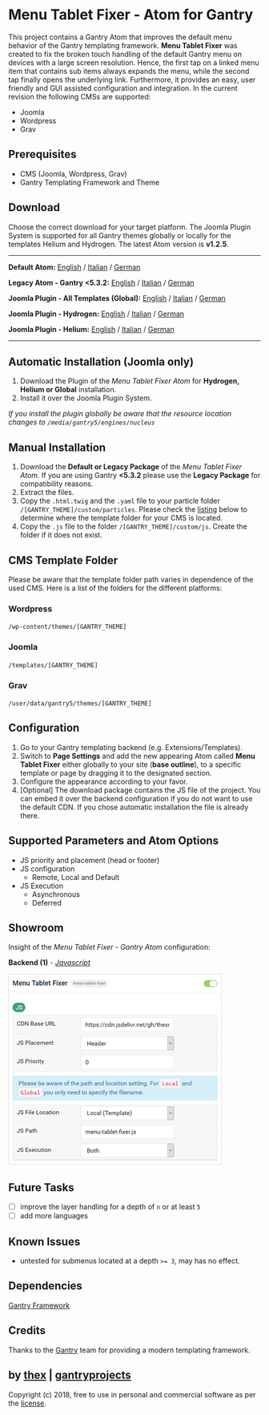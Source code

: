 # Menu Tablet Fixer - Atom for Gantry
This project contains a Gantry Atom that improves the default menu behavior of the Gantry templating framework. **Menu Tablet Fixer** was created to fix the broken touch handling of the default Gantry menu on devices with a large screen resolution. Hence, the first tap on a linked menu item that contains sub items always expands the menu, while the second tap finally opens the underlying link. Furthermore, it provides an easy, user friendly and GUI assisted configuration and integration. In the current revision the following CMSs are supported:
* Joomla
* Wordpress
* Grav

## Prerequisites
* CMS (Joomla, Wordpress, Grav)
* Gantry Templating Framework and Theme

## Download
Choose the correct download for your target platform. The Joomla Plugin System is supported for all Gantry themes globally or locally for the templates Helium and Hydrogen. The latest Atom version is **v1.2.5**.
___
**Default Atom:**
[English](https://github.com/thexmanxyz/Tablet-Menu-Fixer-Gantry/releases/download/v1.2.5/mtf.atom.only.EN.v1.2.5.zip) / [Italian](https://github.com/thexmanxyz/Tablet-Menu-Fixer-Gantry/releases/download/v1.2.5/mtf.atom.only.IT.v1.2.5.zip) / [German](https://github.com/thexmanxyz/Tablet-Menu-Fixer-Gantry/releases/download/v1.2.5/mtf.atom.only.DE.v1.2.5.zip)

**Legacy Atom - Gantry <5.3.2:**
[English](https://github.com/thexmanxyz/Tablet-Menu-Fixer-Gantry/releases/download/v1.2.5/mtf.atom.only.legacy.EN.v1.2.5.zip) / [Italian](https://github.com/thexmanxyz/Tablet-Menu-Fixer-Gantry/releases/download/v1.2.5/mtf.atom.only.legacy.IT.v1.2.5.zip) / [German](https://github.com/thexmanxyz/Tablet-Menu-Fixer-Gantry/releases/download/v1.2.5/mtf.atom.only.legacy.DE.v1.2.5.zip)

**Joomla Plugin - All Templates (Global):**
[English](https://github.com/thexmanxyz/Tablet-Menu-Fixer-Gantry/releases/download/v1.2.5/mtf.j3.global.EN.v1.2.5.zip) / [Italian](https://github.com/thexmanxyz/Tablet-Menu-Fixer-Gantry/releases/download/v1.2.5/mtf.j3.global.IT.v1.2.5.zip) / [German](https://github.com/thexmanxyz/Tablet-Menu-Fixer-Gantry/releases/download/v1.2.5/mtf.j3.global.DE.v1.2.5.zip)

**Joomla Plugin - Hydrogen:**
[English](https://github.com/thexmanxyz/Tablet-Menu-Fixer-Gantry/releases/download/v1.2.5/mtf.j3.hydrogen.EN.v1.2.5.zip) / [Italian](https://github.com/thexmanxyz/Tablet-Menu-Fixer-Gantry/releases/download/v1.2.5/mtf.j3.hydrogen.IT.v1.2.5.zip) / [German](https://github.com/thexmanxyz/Tablet-Menu-Fixer-Gantry/releases/download/v1.2.5/mtf.j3.hydrogen.DE.v1.2.5.zip)

**Joomla Plugin - Helium:**
[English](https://github.com/thexmanxyz/Tablet-Menu-Fixer-Gantry/releases/download/v1.2.5/mtf.j3.helium.EN.v1.2.5.zip) / [Italian](https://github.com/thexmanxyz/Tablet-Menu-Fixer-Gantry/releases/download/v1.2.5/mtf.j3.helium.IT.v1.2.5.zip) / [German](https://github.com/thexmanxyz/Tablet-Menu-Fixer-Gantry/releases/download/v1.2.5/mtf.j3.helium.DE.v1.2.5.zip)
___

## Automatic Installation (Joomla only)
1. Download the Plugin of the *Menu Tablet Fixer Atom* for **Hydrogen, Helium or Global** installation.
2. Install it over the Joomla Plugin System.

*If you install the plugin globally be aware that the resource location changes to `/media/gantry5/engines/nucleus`*

## Manual Installation
1. Download the **Default or Legacy Package** of the *Menu Tablet Fixer Atom*. If you are using Gantry **<5.3.2** please use the **Legacy Package** for compatibility reasons.
2. Extract the files.
3. Copy the `.html.twig` and the `.yaml` file to your particle folder `/[GANTRY_THEME]/custom/particles`. Please check the [listing](https://github.com/thexmanxyz/Tablet-Menu-Fixer-Gantry#cms-template-folder) below to determine where the template folder for your CMS is located.
4. Copy the `.js` file to the folder `/[GANTRY_THEME]/custom/js`. Create the folder if it does not exist.

## CMS Template Folder
Please be aware that the template folder path varies in dependence of the used CMS. Here is a list of the folders for the different platforms:

### Wordpress
`/wp-content/themes/[GANTRY_THEME]`

### Joomla
`/templates/[GANTRY_THEME]`

### Grav
`/user/data/gantry5/themes/[GANTRY_THEME]`

## Configuration
1. Go to your Gantry templating backend (e.g. Extensions/Templates).
2. Switch to **Page Settings** and add the new appearing Atom called **Menu Tablet Fixer** either globally to your site (**base outline**), to a specific template or page by dragging it to the designated section.
3. Configure the appearance according to your favor.
4. [Optional] The download package contains the JS file of the project. You can embed it over the backend configuration if you do not want to use the default CDN. If you chose automatic installation the file is already there.

## Supported Parameters and Atom Options
* JS priority and placement (head or footer)
* JS configuration
  * Remote, Local and Default
* JS Execution
  * Asynchronous
  * Deferred

## Showroom
Insight of the *Menu Tablet Fixer - Gantry Atom* configuration:

**Backend (1)** - *[Javascript](/screenshots/backend_js.png)*

![1](/screenshots/backend_js.png)

## Future Tasks
- [ ] improve the layer handling for a depth of `n` or at least `5`
- [ ] add more languages

## Known Issues
* untested for submenus located at a depth `>= 3`, may has no effect.

## Dependencies
[Gantry Framework](http://gantry.org/)

## Credits
Thanks to the [Gantry](https://github.com/gantry) team for providing a modern templating framework.

## by [thex](https://github.com/thexmanxyz) | [gantryprojects](https://gantryprojects.com)
Copyright (c) 2018, free to use in personal and commercial software as per the [license](/LICENSE.md).
